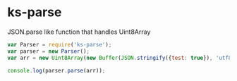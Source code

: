 # ks-parse
JSON.parse like function that handles Uint8Array

```js
var Parser = require('ks-parse');
var parser = new Parser();
var arr = new Uint8Array(new Buffer(JSON.stringify({test: true}), 'utf8'));

console.log(parser.parse(arr));
```
